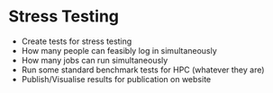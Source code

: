 # Stress Testing
- Create tests for stress testing
- How many people can feasibly log in simultaneously
- How many jobs can run simultaneously
- Run some standard benchmark tests for HPC (whatever they are)
- Publish/Visualise results for publication on website
